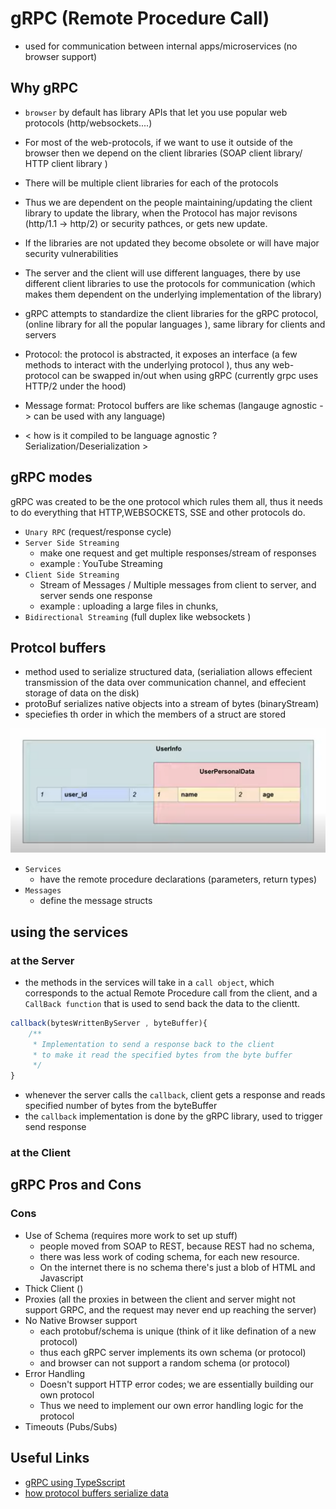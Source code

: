 # gRPC (Remote Procedure Call)
- used for communication between internal apps/microservices (no browser support)

## Why gRPC
- `browser` by default has library APIs that let you use popular web protocols (http/websockets....)
- For most of the web-protocols, if we want to use it outside of the browser then we depend on the client libraries (SOAP client library/ HTTP client library )
- There will be multiple client libraries for each of the protocols
- Thus we are dependent on the people maintaining/updating the client library to update the library, when the Protocol has major revisons (http/1.1 -> http/2) or security pathces, or gets new update.
- If the libraries are not updated they become obsolete or will have major security vulnerabilities
- The server and the client will use different languages, there by use different client libraries to use the protocols for communication (which makes them dependent on the underlying implementation of the library)

- gRPC attempts to standardize the client libraries for the gRPC protocol, (online library for all the popular languages ), same library for clients and servers
- Protocol: the protocol is abstracted, it exposes an interface (a few methods to interact with the underlying protocol ), thus any web-protocol can be swapped in/out when using gRPC (currently grpc uses HTTP/2 under the hood)
- Message format:  Protocol buffers are like schemas (langauge agnostic -> can be used with any language)
- < how is it compiled to be language agnostic ? Serialization/Deserialization >

## gRPC modes
gRPC was created to be the one protocol which rules them all, thus it needs to do everything that HTTP,WEBSOCKETS, SSE and other protocols do.
- `Unary RPC` (request/response cycle)
- `Server Side Streaming`
    - make one request and get multiple responses/stream of responses
    - example : YouTube Streaming
- `Client Side Streaming` 
    - Stream of Messages / Multiple messages from client to server, and server sends one response
    - example : uploading a large files in chunks, 
- `Bidirectional Streaming` (full duplex like websockets )

## Protcol buffers
- method used to serialize structured data, (serialiation allows effecient transmission of the data over communication channel, and effecient storage of data on the disk)
- protoBuf serializes native objects into a stream of bytes (binaryStream)
- speciefies th order in which the members of a struct are stored

<div style="align-text:center;">
<img src="./Images/image.png" width="700px"/>
</div>

- `Services`
    - have the remote procedure declarations (parameters, return types)
- `Messages`
    - define the message structs

## using the services
### at the Server
- the methods in the services will take in a `call object`, which corresponds to the actual Remote Procedure call from the client, and a `CallBack function` that is used to send back the data to the clientt.
```JavaScript
callback(bytesWrittenByServer , byteBuffer){
    /**
     * Implementation to send a response back to the client 
     * to make it read the specified bytes from the byte buffer
     */
}

```
- whenever the server calls the `callback`, client gets a response and reads specified number of bytes from the byteBuffer  
- the `callback` implementation is done by the gRPC library, used to trigger send response

### at the Client


## gRPC Pros and Cons


### Cons
- Use of Schema (requires more work to set up stuff)
    - people moved from SOAP to REST, because REST had no schema, 
    - there was less work of coding schema, for each new resource.
    - On the internet there is no schema there's just a blob of HTML and Javascript
- Thick Client ()
- Proxies (all the proxies in between the client and server might not support GRPC, and the request may never end up reaching the server)
- No Native Browser support
    - each protobuf/schema is unique (think of it like defination of a new protocol)
    - thus each gRPC server implements its own schema (or protocol)
    - and browser can not support a random schema (or protocol)
- Error Handling 
    - Doesn't support HTTP error codes; we are essentially building our own protocol
    - Thus we need to implement our own error handling logic for the protocol
- Timeouts (Pubs/Subs)

## Useful Links
- [gRPC using TypeSscript](https://github.com/hnasr/javascript_playground/tree/master/grpc-demo)
- [how protocol buffers serialize data](https://www.youtube.com/watch?v=FR754e5xIwg)
